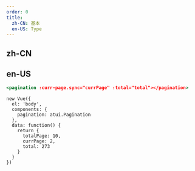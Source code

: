 ```yaml
---
order: 0
title:
  zh-CN: 基本
  en-US: Type
---
```


## zh-CN



## en-US


````jsx
<pagination :curr-page.sync="currPage" :total="total"></pagination>
````

````vue-script
new Vue({
  el: 'body',
  components: {
    pagination: atui.Pagination
  },
  data: function() {
    return {
      totalPage: 10,
      currPage: 2,
      total: 273
    }
  }
})
````
